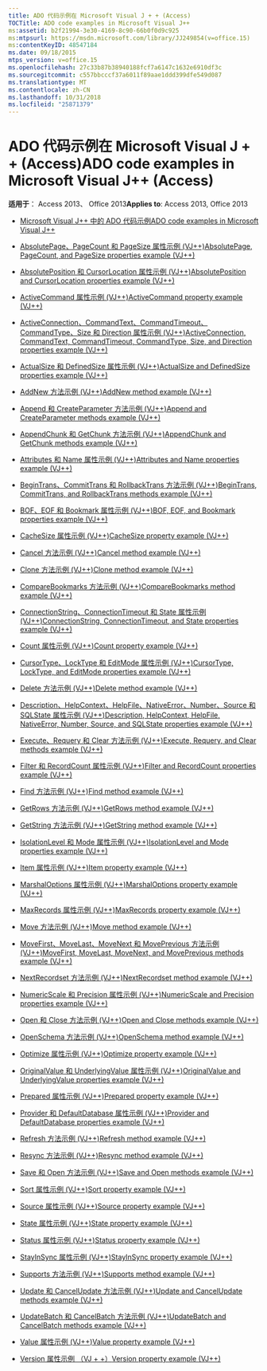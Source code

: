 ```yaml
---
title: ADO 代码示例在 Microsoft Visual J + + (Access)
TOCTitle: ADO code examples in Microsoft Visual J++
ms:assetid: b2f21994-3e30-4169-8c90-66b0f0d9c925
ms:mtpsurl: https://msdn.microsoft.com/library/JJ249854(v=office.15)
ms:contentKeyID: 48547184
ms.date: 09/18/2015
mtps_version: v=office.15
ms.openlocfilehash: 27c33b87b38940188fcf7a6147c1632e6910df3c
ms.sourcegitcommit: c557bbcccf37a6011f89aae1ddd399dfe549d087
ms.translationtype: MT
ms.contentlocale: zh-CN
ms.lasthandoff: 10/31/2018
ms.locfileid: "25871379"
---
```

# <a name="ado-code-examples-in-microsoft-visual-j-access"></a><span data-ttu-id="04525-102">ADO 代码示例在 Microsoft Visual J + + (Access)</span><span class="sxs-lookup"><span data-stu-id="04525-102">ADO code examples in Microsoft Visual J++ (Access)</span></span>


<span data-ttu-id="04525-103">**适用于**： Access 2013、 Office 2013</span><span class="sxs-lookup"><span data-stu-id="04525-103">**Applies to**: Access 2013, Office 2013</span></span>

  - [<span data-ttu-id="04525-104">Microsoft Visual J++ 中的 ADO 代码示例</span><span class="sxs-lookup"><span data-stu-id="04525-104">ADO code examples in Microsoft Visual J++</span></span>](ado-code-examples-in-microsoft-visual-j.md)

  - [<span data-ttu-id="04525-105">AbsolutePage、PageCount 和 PageSize 属性示例 (VJ++)</span><span class="sxs-lookup"><span data-stu-id="04525-105">AbsolutePage, PageCount, and PageSize properties example (VJ++)</span></span>](absolutepage-pagecount-and-pagesize-properties-example-vj.md)

  - [<span data-ttu-id="04525-106">AbsolutePosition 和 CursorLocation 属性示例 (VJ++)</span><span class="sxs-lookup"><span data-stu-id="04525-106">AbsolutePosition and CursorLocation properties example (VJ++)</span></span>](absoluteposition-and-cursorlocation-properties-example-vj.md)

  - [<span data-ttu-id="04525-107">ActiveCommand 属性示例 (VJ++)</span><span class="sxs-lookup"><span data-stu-id="04525-107">ActiveCommand property example (VJ++)</span></span>](activecommand-property-example-vj.md)

  - [<span data-ttu-id="04525-108">ActiveConnection、CommandText、CommandTimeout、CommandType、Size 和 Direction 属性示例 (VJ++)</span><span class="sxs-lookup"><span data-stu-id="04525-108">ActiveConnection, CommandText, CommandTimeout, CommandType, Size, and Direction properties example (VJ++)</span></span>](activeconnection-commandtext-commandtimeout-commandtype-size-and-direction-properties-example-vj.md)

  - [<span data-ttu-id="04525-109">ActualSize 和 DefinedSize 属性示例 (VJ++)</span><span class="sxs-lookup"><span data-stu-id="04525-109">ActualSize and DefinedSize properties example (VJ++)</span></span>](actualsize-and-definedsize-properties-example-vj.md)

  - [<span data-ttu-id="04525-110">AddNew 方法示例 (VJ++)</span><span class="sxs-lookup"><span data-stu-id="04525-110">AddNew method example (VJ++)</span></span>](addnew-method-example-vj.md)

  - [<span data-ttu-id="04525-111">Append 和 CreateParameter 方法示例 (VJ++)</span><span class="sxs-lookup"><span data-stu-id="04525-111">Append and CreateParameter methods example (VJ++)</span></span>](append-and-createparameter-methods-example-vj.md)

  - [<span data-ttu-id="04525-112">AppendChunk 和 GetChunk 方法示例 (VJ++)</span><span class="sxs-lookup"><span data-stu-id="04525-112">AppendChunk and GetChunk methods example (VJ++)</span></span>](appendchunk-and-getchunk-methods-example-vj.md)

  - [<span data-ttu-id="04525-113">Attributes 和 Name 属性示例 (VJ++)</span><span class="sxs-lookup"><span data-stu-id="04525-113">Attributes and Name properties example (VJ++)</span></span>](attributes-and-name-properties-example-vj.md)

  - [<span data-ttu-id="04525-114">BeginTrans、CommitTrans 和 RollbackTrans 方法示例 (VJ++)</span><span class="sxs-lookup"><span data-stu-id="04525-114">BeginTrans, CommitTrans, and RollbackTrans methods example (VJ++)</span></span>](begintrans-committrans-and-rollbacktrans-methods-example-vj.md)

  - [<span data-ttu-id="04525-115">BOF、EOF 和 Bookmark 属性示例 (VJ++)</span><span class="sxs-lookup"><span data-stu-id="04525-115">BOF, EOF, and Bookmark properties example (VJ++)</span></span>](bof-eof-and-bookmark-properties-example-vj.md)

  - [<span data-ttu-id="04525-116">CacheSize 属性示例 (VJ++)</span><span class="sxs-lookup"><span data-stu-id="04525-116">CacheSize property example (VJ++)</span></span>](cachesize-property-example-vj.md)

  - [<span data-ttu-id="04525-117">Cancel 方法示例 (VJ++)</span><span class="sxs-lookup"><span data-stu-id="04525-117">Cancel method example (VJ++)</span></span>](cancel-method-example-vj.md)

  - [<span data-ttu-id="04525-118">Clone 方法示例 (VJ++)</span><span class="sxs-lookup"><span data-stu-id="04525-118">Clone method example (VJ++)</span></span>](clone-method-example-vj.md)

  - [<span data-ttu-id="04525-119">CompareBookmarks 方法示例 (VJ++)</span><span class="sxs-lookup"><span data-stu-id="04525-119">CompareBookmarks method example (VJ++)</span></span>](comparebookmarks-method-example-vj.md)

  - [<span data-ttu-id="04525-120">ConnectionString、ConnectionTimeout 和 State 属性示例 (VJ++)</span><span class="sxs-lookup"><span data-stu-id="04525-120">ConnectionString, ConnectionTimeout, and State properties example (VJ++)</span></span>](connectionstring-connectiontimeout-and-state-properties-example-vj.md)

  - [<span data-ttu-id="04525-121">Count 属性示例 (VJ++)</span><span class="sxs-lookup"><span data-stu-id="04525-121">Count property example (VJ++)</span></span>](count-property-example-vj.md)

  - [<span data-ttu-id="04525-122">CursorType、LockType 和 EditMode 属性示例 (VJ++)</span><span class="sxs-lookup"><span data-stu-id="04525-122">CursorType, LockType, and EditMode properties example (VJ++)</span></span>](cursortype-locktype-and-editmode-properties-example-vj.md)

  - [<span data-ttu-id="04525-123">Delete 方法示例 (VJ++)</span><span class="sxs-lookup"><span data-stu-id="04525-123">Delete method example (VJ++)</span></span>](delete-method-example-vj.md)

  - [<span data-ttu-id="04525-124">Description、HelpContext、HelpFile、NativeError、Number、Source 和 SQLState 属性示例 (VJ++)</span><span class="sxs-lookup"><span data-stu-id="04525-124">Description, HelpContext, HelpFile, NativeError, Number, Source, and SQLState properties example (VJ++)</span></span>](description-helpcontext-helpfile-nativeerror-number-source-and-sqlstate-properties-example-vj.md)

  - [<span data-ttu-id="04525-125">Execute、Requery 和 Clear 方法示例 (VJ++)</span><span class="sxs-lookup"><span data-stu-id="04525-125">Execute, Requery, and Clear methods example (VJ++)</span></span>](execute-requery-and-clear-methods-example-vj.md)

  - [<span data-ttu-id="04525-126">Filter 和 RecordCount 属性示例 (VJ++)</span><span class="sxs-lookup"><span data-stu-id="04525-126">Filter and RecordCount properties example (VJ++)</span></span>](filter-and-recordcount-properties-example-vj.md)

  - [<span data-ttu-id="04525-127">Find 方法示例 (VJ++)</span><span class="sxs-lookup"><span data-stu-id="04525-127">Find method example (VJ++)</span></span>](find-method-example-vj.md)

  - [<span data-ttu-id="04525-128">GetRows 方法示例 (VJ++)</span><span class="sxs-lookup"><span data-stu-id="04525-128">GetRows method example (VJ++)</span></span>](getrows-method-example-vj.md)

  - [<span data-ttu-id="04525-129">GetString 方法示例 (VJ++)</span><span class="sxs-lookup"><span data-stu-id="04525-129">GetString method example (VJ++)</span></span>](getstring-method-example-vj.md)

  - [<span data-ttu-id="04525-130">IsolationLevel 和 Mode 属性示例 (VJ++)</span><span class="sxs-lookup"><span data-stu-id="04525-130">IsolationLevel and Mode properties example (VJ++)</span></span>](isolationlevel-and-mode-properties-example-vj.md)

  - [<span data-ttu-id="04525-131">Item 属性示例 (VJ++)</span><span class="sxs-lookup"><span data-stu-id="04525-131">Item property example (VJ++)</span></span>](item-property-example-vj.md)

  - [<span data-ttu-id="04525-132">MarshalOptions 属性示例 (VJ++)</span><span class="sxs-lookup"><span data-stu-id="04525-132">MarshalOptions property example (VJ++)</span></span>](marshaloptions-property-example-vj.md)

  - [<span data-ttu-id="04525-133">MaxRecords 属性示例 (VJ++)</span><span class="sxs-lookup"><span data-stu-id="04525-133">MaxRecords property example (VJ++)</span></span>](maxrecords-property-example-vj.md)

  - [<span data-ttu-id="04525-134">Move 方法示例 (VJ++)</span><span class="sxs-lookup"><span data-stu-id="04525-134">Move method example (VJ++)</span></span>](move-method-example-vj.md)

  - [<span data-ttu-id="04525-135">MoveFirst、MoveLast、MoveNext 和 MovePrevious 方法示例 (VJ++)</span><span class="sxs-lookup"><span data-stu-id="04525-135">MoveFirst, MoveLast, MoveNext, and MovePrevious methods example (VJ++)</span></span>](movefirst-movelast-movenext-and-moveprevious-methods-example-vj.md)

  - [<span data-ttu-id="04525-136">NextRecordset 方法示例 (VJ++)</span><span class="sxs-lookup"><span data-stu-id="04525-136">NextRecordset method example (VJ++)</span></span>](nextrecordset-method-example-vj.md)

  - [<span data-ttu-id="04525-137">NumericScale 和 Precision 属性示例 (VJ++)</span><span class="sxs-lookup"><span data-stu-id="04525-137">NumericScale and Precision properties example (VJ++)</span></span>](numericscale-and-precision-properties-example-vj.md)

  - [<span data-ttu-id="04525-138">Open 和 Close 方法示例 (VJ++)</span><span class="sxs-lookup"><span data-stu-id="04525-138">Open and Close methods example (VJ++)</span></span>](open-and-close-methods-example-vj.md)

  - [<span data-ttu-id="04525-139">OpenSchema 方法示例 (VJ++)</span><span class="sxs-lookup"><span data-stu-id="04525-139">OpenSchema method example (VJ++)</span></span>](openschema-method-example-vj.md)

  - [<span data-ttu-id="04525-140">Optimize 属性示例 (VJ++)</span><span class="sxs-lookup"><span data-stu-id="04525-140">Optimize property example (VJ++)</span></span>](optimize-property-example-vj.md)

  - [<span data-ttu-id="04525-141">OriginalValue 和 UnderlyingValue 属性示例 (VJ++)</span><span class="sxs-lookup"><span data-stu-id="04525-141">OriginalValue and UnderlyingValue properties example (VJ++)</span></span>](originalvalue-and-underlyingvalue-properties-example-vj.md)

  - [<span data-ttu-id="04525-142">Prepared 属性示例 (VJ++)</span><span class="sxs-lookup"><span data-stu-id="04525-142">Prepared property example (VJ++)</span></span>](prepared-property-example-vj.md)

  - [<span data-ttu-id="04525-143">Provider 和 DefaultDatabase 属性示例 (VJ++)</span><span class="sxs-lookup"><span data-stu-id="04525-143">Provider and DefaultDatabase properties example (VJ++)</span></span>](provider-and-defaultdatabase-properties-example-vj.md)

  - [<span data-ttu-id="04525-144">Refresh 方法示例 (VJ++)</span><span class="sxs-lookup"><span data-stu-id="04525-144">Refresh method example (VJ++)</span></span>](refresh-method-example-vj.md)

  - [<span data-ttu-id="04525-145">Resync 方法示例 (VJ++)</span><span class="sxs-lookup"><span data-stu-id="04525-145">Resync method example (VJ++)</span></span>](resync-method-example-vj.md)

  - [<span data-ttu-id="04525-146">Save 和 Open 方法示例 (VJ++)</span><span class="sxs-lookup"><span data-stu-id="04525-146">Save and Open methods example (VJ++)</span></span>](save-and-open-methods-example-vj.md)

  - [<span data-ttu-id="04525-147">Sort 属性示例 (VJ++)</span><span class="sxs-lookup"><span data-stu-id="04525-147">Sort property example (VJ++)</span></span>](sort-property-example-vj.md)

  - [<span data-ttu-id="04525-148">Source 属性示例 (VJ++)</span><span class="sxs-lookup"><span data-stu-id="04525-148">Source property example (VJ++)</span></span>](source-property-example-vj.md)

  - [<span data-ttu-id="04525-149">State 属性示例 (VJ++)</span><span class="sxs-lookup"><span data-stu-id="04525-149">State property example (VJ++)</span></span>](state-property-example-vj.md)

  - [<span data-ttu-id="04525-150">Status 属性示例 (VJ++)</span><span class="sxs-lookup"><span data-stu-id="04525-150">Status property example (VJ++)</span></span>](status-property-example-vj.md)

  - [<span data-ttu-id="04525-151">StayInSync 属性示例 (VJ++)</span><span class="sxs-lookup"><span data-stu-id="04525-151">StayInSync property example (VJ++)</span></span>](stayinsync-property-example-vj.md)

  - [<span data-ttu-id="04525-152">Supports 方法示例 (VJ++)</span><span class="sxs-lookup"><span data-stu-id="04525-152">Supports method example (VJ++)</span></span>](supports-method-example-vj.md)

  - [<span data-ttu-id="04525-153">Update 和 CancelUpdate 方法示例 (VJ++)</span><span class="sxs-lookup"><span data-stu-id="04525-153">Update and CancelUpdate methods example (VJ++)</span></span>](update-and-cancelupdate-methods-example-vj.md)

  - [<span data-ttu-id="04525-154">UpdateBatch 和 CancelBatch 方法示例 (VJ++)</span><span class="sxs-lookup"><span data-stu-id="04525-154">UpdateBatch and CancelBatch methods example (VJ++)</span></span>](updatebatch-and-cancelbatch-methods-example-vj.md)

  - [<span data-ttu-id="04525-155">Value 属性示例 (VJ++)</span><span class="sxs-lookup"><span data-stu-id="04525-155">Value property example (VJ++)</span></span>](value-property-example-vj.md)

  - [<span data-ttu-id="04525-156">Version 属性示例 （VJ + +）</span><span class="sxs-lookup"><span data-stu-id="04525-156">Version property example (VJ++)</span></span>](version-property-example-vj.md)

